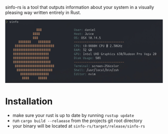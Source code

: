 sinfo-rs is a tool that outputs information about your system in a visually pleasing way written entirely in Rust.

![Example Picture](https://raw.githubusercontent.com/schaefer-dev/sinfo-rs/master/example.jpg)

# Installation
- make sure your rust is up to date by running `rustup update`
- run `cargo build --relaease` from the projects git root directory
- your binary will be located at `sinfo-rs/target/release/sinfo-rs`
